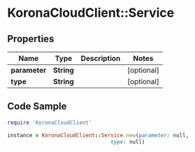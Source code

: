 # KoronaCloudClient::Service

## Properties

Name | Type | Description | Notes
------------ | ------------- | ------------- | -------------
**parameter** | **String** |  | [optional] 
**type** | **String** |  | [optional] 

## Code Sample

```ruby
require 'KoronaCloudClient'

instance = KoronaCloudClient::Service.new(parameter: null,
                                 type: null)
```


